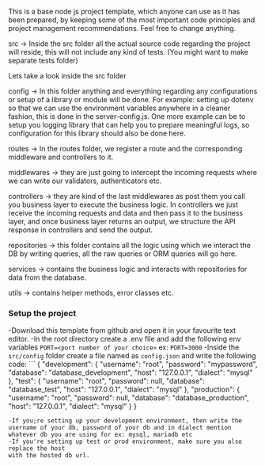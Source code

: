 This is a base node js project template, which anyone can use as it has been prepared, by keeping some of the most important code principles and project management recommendations. Feel free to change anything.   

src → Inside the src folder all the actual source code regarding the project will reside, this will not include any kind of tests. (You might want to make separate tests folder)

Lets take a look inside the src folder   

config → In this folder anything and everything regarding any configurations or setup of a library or module will be done. For example: setting up dotenv so that we can use the environment variables anywhere in a cleaner fashion, this is done in the server-config.js. One more example can be to setup you logging library that can help you to prepare meaningful logs, so configuration for this library should also be done here.   

routes → In the routes folder, we register a route and the corresponding middleware and controllers to it.

middlewares → they are just going to intercept the incoming requests where we can write our validators, authenticators etc.

controllers → they are kind of the last middlewares as post them you call you business layer to execute the business logic. In controllers we just receive the incoming requests and data and then pass it to the business layer, and once business layer returns an output, we structure the API response in controllers and send the output.   

repositories → this folder contains all the logic using which we interact the DB by writing queries, all the raw queries or ORM queries will go here.   

services → contains the business logic and interacts with repositories for data from the database.

utils → contains helper methods, error classes etc.

### Setup the project
-Download this template from github and open it in your favourite text editor.
-In the root directory create a .env file and add the following env variables
    ```
        PORT=<port number of your choice>
    ```
    ex:
    ```
    PORT=3000
    ```
    -Inside the `src/config` folder create a file named as `config.json` and write the following code:
    ```
    {
  "development": {
    "username": "root",
    "password": "mypassword",
    "database": "database_development",
    "host": "127.0.0.1",
    "dialect": "mysql"
  },
  "test": {
    "username": "root",
    "password": null,
    "database": "database_test",
    "host": "127.0.0.1",
    "dialect": "mysql"
  },
  "production": {
    "username": "root",
    "password": null,
    "database": "database_production",
    "host": "127.0.0.1",
    "dialect": "mysql"
  }
}
```
-If you;re setting up your development environment, then write the username of your db, password of your db and in dialect mention whatever db you are using for ex: mysql, mariadb etc
-If you're setting up test or prod environment, make sure you also replace the host
with the hosted db url.   



